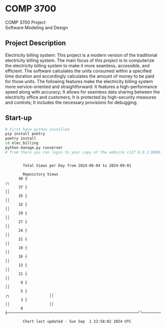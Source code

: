 # COMP 3700
COMP 3700 Project  
Software Modeling and Design
## Project Description
Electricity billing system: This project is a modern version of the traditional electricity billing system. The main focus of this project is to computerize the electricity billing system to make it more seamless, accessible, and efficient. The software calculates the units consumed within a specified time duration and accordingly calculates the amount of money to be paid for those units. The following features make the electricity billing system more service-oriented and straightforward: It features a high-performance speed along with accuracy; It allows for seamless data sharing between the electricity office and customers; It is protected by high-security measures and controls; It includes the necessary provisions for debugging.

## Start-up
```bash
# First have python installed
pip install poetry
poetry install
cd elec_billing
python manage.py runserver
# from there you can login to your copy of the website (127.0.0.1:8000), default creds are admin/admin
```

```

        Total Views per Day from 2024-06-04 to 2024-09-01

        Repository Views
      40 ┼                                                                               ╭╮
      37 ┤                                                                               ││
      35 ┤                                                                               ││
      32 ┤                                                                               ││
      29 ┤                                                                               ││
      27 ┤                                                                               ││
      24 ┤                                                                               ││
      21 ┤                                                                               ││
      19 ┤                                                                               ││
      16 ┤                                                                               ││
      13 ┤                                                                               ││
      11 ┤                                                                               ││
       8 ┤                                                                               ││
       5 ┤                                                           ╭╮                  ││
       3 ┤                                                           ││                  ││
       0 ┼───────────────────────────────────────────────────────────╯╰──────────────────╯╰────────

        Chart last updated - Sun Sep  1 23:58:02 2024 UTC
        
```

